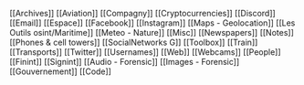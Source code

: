 [[Archives]]
[[Aviation]]
[[Compagny]]
[[Cryptocurrencies]]
[[Discord]]
[[Email]]
[[Espace]]
[[Facebook]]
[[Instagram]]
[[Maps - Geolocation]]
[[Les Outils osint/Maritime]]
[[Meteo - Nature]]
[[Misc]]
[[Newspapers]]
[[Notes]]
[[Phones & cell towers]]
[[SocialNetworks G]]
[[Toolbox]]
[[Train]]
[[Transports]]
[[Twitter]]
[[Usernames]]
[[Web]]
[[Webcams]]
[[People]]
[[Finint]]
[[Signint]]
[[Audio - Forensic]]
[[Images - Forensic]]
[[Gouvernement]]
[[Code]]